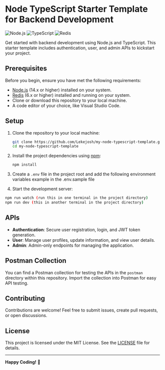 # Node TypeScript Starter Template for Backend Development

![Node.js](https://img.shields.io/badge/Node.js-14.x-green)
![TypeScript](https://img.shields.io/badge/TypeScript-4.x-blue)
![Redis](https://img.shields.io/badge/Redis-6.x-red)

Get started with backend development using Node.js and TypeScript. This starter template includes authentication, user, and admin APIs to kickstart your project.

## Prerequisites

Before you begin, ensure you have met the following requirements:

-   [Node.js](https://nodejs.org/) (14.x or higher) installed on your system.
-   [Redis](https://redis.io/) (6.x or higher) installed and running on your system.
-   Clone or download this repository to your local machine.
-   A code editor of your choice, like Visual Studio Code.

## Setup

1.  Clone the repository to your local machine:

    ```bash
    git clone https://github.com/Lekejosh/my-node-typescript-template.git
    cd my-node-typescript-template
    ```

2.  Install the project dependencies using [npm](https://www.npmjs.com/):

    ```bash
    npm install
    ```

3.  Create a `.env` file in the project root and add the following environment variables example in the .env.sample file

4.  Start the development server:

```bash
npm run watch (run this in one terminal in the project directory)
npm run dev (this in another terminal in the project directory)
```

## APIs

-   **Authentication**: Secure user registration, login, and JWT token generation.
-   **User**: Manage user profiles, update information, and view user details.
-   **Admin**: Admin-only endpoints for managing the application.

## Postman Collection

You can find a Postman collection for testing the APIs in the `postman` directory within this repository. Import the collection into Postman for easy API testing.

## Contributing

Contributions are welcome! Feel free to submit issues, create pull requests, or open discussions.

## License

This project is licensed under the MIT License. See the [LICENSE](LICENSE) file for details.

---

**Happy Coding!** 🚀
